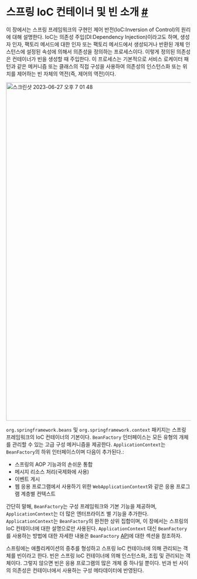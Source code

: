 # 스프링 IoC 컨테이너 및 빈 소개 [#](https://docs.spring.io/spring-framework/reference/core/beans/introduction.html)

이 장에서는 스프링 프레임워크의 구현인 제어 반전(IoC:Inversion of Control)의 원리에 대해 설명한다. IoC는 의존성 주입(DI:Dependency Injection)이라고도 하며, 생성자 인자, 팩토리 메서드에 대한 인자 또는 팩토리 메서드에서 생성되거나 반환된 개체 인스턴스에 설정된 속성에 의해서 의존성을 정의하는 프로세스이다. 이렇게 정의된 의존성은 컨테이너가 빈을 생성할 때 주입한다. 이 프로세스는 기본적으로 서비스 로케이터 패턴과 같은 메커니즘 또는 클래스의 직접 구성을 사용하여 의존성의 인스턴스화 또는 위치를 제어하는 빈 자체의 역전(즉, 제어의 역전)이다.

<img width="919" alt="스크린샷 2023-06-27 오후 7 01 48" src="https://github.com/xodhksrjqnr/toyProject-Smart/assets/48250370/57708dc9-80a1-4877-8e23-81603a8943b5">

`org.springframework.beans` 및 `org.springframework.context` 패키지는 스프링 프레임워크의 IoC 컨테이너의 기본이다. `BeanFactory` 인터페이스는 모든 유형의 개체를 관리할 수 있는 고급 구성 메커니즘을 제공한다. `ApplicationContext`는 `BeanFactory`의 하위 인터페이스이며 다음이 추가된다.:

- 스프링의 AOP 기능과의 손쉬운 통합
- 메시지 리소스 처리(국제화에 사용)
- 이벤트 게시
- 웹 응용 프로그램에서 사용하기 위한 `WebApplicationContext`와 같은 응용 프로그램 계층별 컨텍스트

간단히 말해, `BeanFactory`는 구성 프레임워크와 기본 기능을 제공하며, `ApplicationContext`는 더 많은 엔터프라이즈 별 기능을 추가한다. `ApplicationContext`는 `BeanFactory`의 완전한 상위 집합이며, 이 장에서는 스프링의 IoC 컨테이너에 대한 설명으로만 사용된다. `ApplicationContext` 대신 `BeanFactory`를 사용하는 방법에 대한 자세한 내용은 `BeanFactory` [API](https://docs.spring.io/spring-framework/reference/core/beans/beanfactory.html)에 대한 섹션을 참조하자.

스프링에는 애플리케이션의 중추를 형성하고 스프링 IoC 컨테이너에 의해 관리되는 객체를 빈이라고 한다. 빈은 스프링 IoC 컨테이너에 의해 인스턴스화, 조립 및 관리되는 객체이다. 그렇지 않으면 빈은 응용 프로그램의 많은 개체 중 하나일 뿐이다. 빈과 빈 사이의 의존성은 컨테이너에서 사용하는 구성 메타데이터에 반영된다.